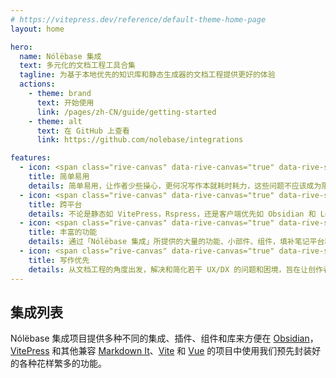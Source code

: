 ```yaml
---
# https://vitepress.dev/reference/default-theme-home-page
layout: home

hero:
  name: Nólëbase 集成
  text: 多元化的文档工程工具合集
  tagline: 为基于本地优先的知识库和静态生成器的文档工程提供更好的体验
  actions:
    - theme: brand
      text: 开始使用
      link: /pages/zh-CN/guide/getting-started
    - theme: alt
      text: 在 GitHub 上查看
      link: https://github.com/nolebase/integrations

features:
  - icon: <span class="rive-canvas" data-rive-canvas="true" data-rive-src="/icons/star-emoji-animated.riv"></span>
    title: 简单易用
    details: 简单易用，让作者少些操心，更何况写作本就耗时耗力，这些问题不应该成为限制您创造力的障碍。
  - icon: <span class="rive-canvas" data-rive-canvas="true" data-rive-src="/icons/easter-island-statue-emoji-animated.riv"></span>
    title: 跨平台
    details: 不论是静态如 VitePress，Rspress，还是客户端优先如 Obsidian 和 Logseq，我们期望能够在不同的平台上为您提供近似甚至更好的体验。
  - icon: <span class="rive-canvas" data-rive-canvas="true" data-rive-src="/icons/crystall-ball-emoji-animated.riv"></span>
    title: 丰富的功能
    details: 通过「Nólëbase 集成」所提供的大量的功能、小部件、组件，填补笔记平台和工具之间的差距并优化整体体验。
  - icon: <span class="rive-canvas" data-rive-canvas="true" data-rive-src="/icons/rocket-emoji-animated.riv"></span>
    title: 写作优先
    details: 从文档工程的角度出发，解决和简化若干 UX/DX 的问题和困境，旨在让创作者更好地专注于撰写文档、笔记、制作卡片以及 GTD。
---
```


<HomeContent>

## 集成列表

Nólëbase 集成项目提供多种不同的集成、插件、组件和库来方便在 [Obsidian](https://obsidian.md)，[VitePress](https://vitepress.dev) 和其他兼容 [Markdown It](https://github.com/markdown-it/markdown-it)、[Vite](https://vitejs.dev/) 和 [Vue](https://vuejs.org/) 的项目中使用我们预先封装好的各种花样繁多的功能。

<div class="grid gap-5 lg:grid-cols-2 max-w-172 lg:max-w-none mx-auto">

  <IntegrationCard type="markdown-it" title="双向链接" package="markdown-it-bi-directional-links">
    <template v-slot:badge>
      <Badge type="tip" text="v1.25.1" />
    </template>
  </IntegrationCard>

  <IntegrationCard type="markdown-it" title="元素转换" package="markdown-it-element-transform">
    <template v-slot:badge>
      <Badge type="tip" text="v1.25.1" />
    </template>
  </IntegrationCard>

  <IntegrationCard type="vitepress" title="阅读增强" package="vitepress-plugin-enhanced-readabilities">
    <template v-slot:badge>
      <Badge type="tip" text="v1.25.1" />
    </template>
  </IntegrationCard>

  <IntegrationCard type="vitepress" title="行内链接预览" package="vitepress-plugin-inline-link-preview">
    <template v-slot:badge>
      <Badge type="warning" text="Beta 测试" />
    </template>
  </IntegrationCard>

  <IntegrationCard type="vitepress" title="闪烁高亮当前的目标标题" package="vitepress-plugin-highlight-targeted-heading">
    <template v-slot:badge>
      <Badge type="tip" text="v1.25.1" />
    </template>
  </IntegrationCard>

  <IntegrationCard type="vitepress" title="变更日志 及 文件历史" package="vitepress-plugin-git-changelog">
    <template v-slot:badge>
      <Badge type="danger" text="Alpha 测试" />
    </template>
  </IntegrationCard>

  <IntegrationCard type="vitepress" title="预览图片（社交媒体卡片）生成" package="vitepress-plugin-og-image">
    <template v-slot:badge>
      <Badge type="warning" text="Beta 测试" />
    </template>
  </IntegrationCard>

  <IntegrationCard type="vitepress" title="页面属性" package="vitepress-plugin-page-properties">
    <template v-slot:badge>
      <Badge type="danger" text="Alpha 测试" />
    </template>
  </IntegrationCard>

  <IntegrationCard type="obsidian" title="UnoCSS" package="obsidian-plugin-unocss">
    <template v-slot:badge>
      <Badge type="warning" text="Beta 测试" />
    </template>
  </IntegrationCard>

</div>

</HomeContent>
